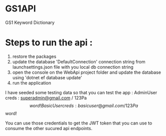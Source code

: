 # GS1API
GS1 Keyword Dictionary 

#  Steps to run the api : 
1. restore the packages 
2. update the database 'DefaultConnection' connection string from launchsettings.json file with you local db connection string
3. open the console on the WebApi project folder and update the database using 'dotnet ef database update'
4. run the application 

I have seeded some testing data so that you can test the app :
AdminUser creds : superadmin@gmail.com / 123Pa$$word!
BasicUser creds : basicuser@gmail.com / 123Pa$$word!

You can use those credentials to get the JWT token that you can use to consume the other sucured api endpoints.







